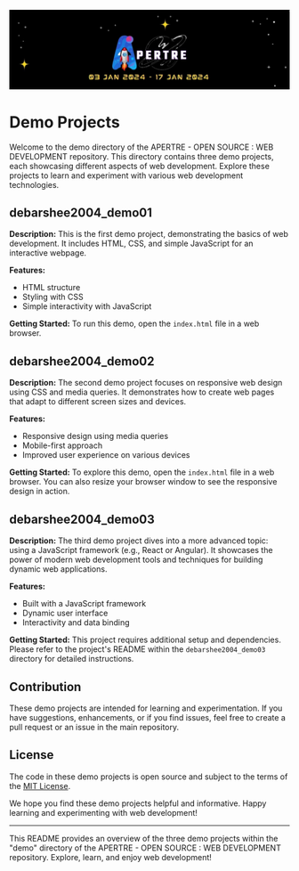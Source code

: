 ![logo](../assets/logo.jpg)

# Demo Projects

Welcome to the demo directory of the APERTRE - OPEN SOURCE : WEB DEVELOPMENT repository. This directory contains three demo projects, each showcasing different aspects of web development. Explore these projects to learn and experiment with various web development technologies.

## debarshee2004_demo01

**Description:** This is the first demo project, demonstrating the basics of web development. It includes HTML, CSS, and simple JavaScript for an interactive webpage.

**Features:**
- HTML structure
- Styling with CSS
- Simple interactivity with JavaScript

**Getting Started:** To run this demo, open the `index.html` file in a web browser.

## debarshee2004_demo02

**Description:** The second demo project focuses on responsive web design using CSS and media queries. It demonstrates how to create web pages that adapt to different screen sizes and devices.

**Features:**
- Responsive design using media queries
- Mobile-first approach
- Improved user experience on various devices

**Getting Started:** To explore this demo, open the `index.html` file in a web browser. You can also resize your browser window to see the responsive design in action.

## debarshee2004_demo03

**Description:** The third demo project dives into a more advanced topic: using a JavaScript framework (e.g., React or Angular). It showcases the power of modern web development tools and techniques for building dynamic web applications.

**Features:**
- Built with a JavaScript framework
- Dynamic user interface
- Interactivity and data binding

**Getting Started:** This project requires additional setup and dependencies. Please refer to the project's README within the `debarshee2004_demo03` directory for detailed instructions.

## Contribution

These demo projects are intended for learning and experimentation. If you have suggestions, enhancements, or if you find issues, feel free to create a pull request or an issue in the main repository.

## License

The code in these demo projects is open source and subject to the terms of the [MIT License](https://github.com/debarshee2004/apertre_opensource/blob/main/LICENSE).

We hope you find these demo projects helpful and informative. Happy learning and experimenting with web development!

---

This README provides an overview of the three demo projects within the "demo" directory of the APERTRE - OPEN SOURCE : WEB DEVELOPMENT repository. Explore, learn, and enjoy web development!
